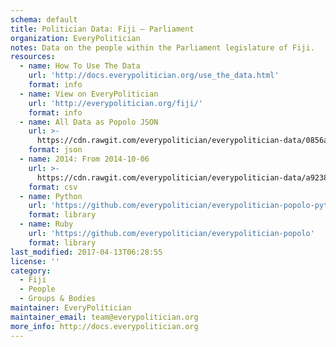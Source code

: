 ```yaml
---
schema: default
title: Politician Data: Fiji — Parliament
organization: EveryPolitician
notes: Data on the people within the Parliament legislature of Fiji.
resources:
  - name: How To Use The Data
    url: 'http://docs.everypolitician.org/use_the_data.html'
    format: info
  - name: View on EveryPolitician
    url: 'http://everypolitician.org/fiji/'
    format: info
  - name: All Data as Popolo JSON
    url: >-
      https://cdn.rawgit.com/everypolitician/everypolitician-data/0856a89205e180d7bcc4169ba0b6df17f5974dfa/data/Fiji/Parliament/ep-popolo-v1.0.json
    format: json
  - name: 2014: From 2014-10-06
    url: >-
      https://cdn.rawgit.com/everypolitician/everypolitician-data/a9238b847d91e2411656de007d5cfe34269aaacd/data/Fiji/Parliament/term-2014.csv
    format: csv
  - name: Python
    url: 'https://github.com/everypolitician/everypolitician-popolo-python'
    format: library
  - name: Ruby
    url: 'https://github.com/everypolitician/everypolitician-popolo'
    format: library
last_modified: 2017-04-13T06:28:55
license: ''
category:
  - Fiji
  - People
  - Groups & Bodies
maintainer: EveryPolitician
maintainer_email: team@everypolitician.org
more_info: http://docs.everypolitician.org
---
```

